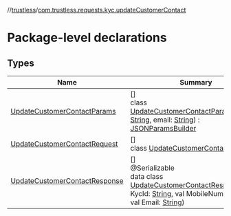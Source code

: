//[trustless](../../index.md)/[com.trustless.requests.kyc.updateCustomerContact](index.md)

# Package-level declarations

## Types

| Name | Summary |
|---|---|
| [UpdateCustomerContactParams](-update-customer-contact-params/index.md) | []<br>class [UpdateCustomerContactParams](-update-customer-contact-params/index.md)(mobile: [String](https://kotlinlang.org/api/latest/jvm/stdlib/kotlin/-string/index.html), email: [String](https://kotlinlang.org/api/latest/jvm/stdlib/kotlin/-string/index.html)) : [JSONParamsBuilder](../com.trustless.params/-j-s-o-n-params-builder/index.md) |
| [UpdateCustomerContactRequest](-update-customer-contact-request/index.md) | []<br>class [UpdateCustomerContactRequest](-update-customer-contact-request/index.md) |
| [UpdateCustomerContactResponse](-update-customer-contact-response/index.md) | []<br>@Serializable<br>data class [UpdateCustomerContactResponse](-update-customer-contact-response/index.md)(val KycId: [String](https://kotlinlang.org/api/latest/jvm/stdlib/kotlin/-string/index.html), val MobileNumber: [String](https://kotlinlang.org/api/latest/jvm/stdlib/kotlin/-string/index.html), val Email: [String](https://kotlinlang.org/api/latest/jvm/stdlib/kotlin/-string/index.html)) |
